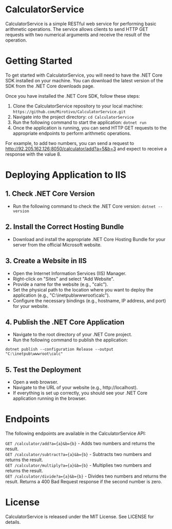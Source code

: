 # CalculatorService
CalculatorService is a simple RESTful web service for performing basic arithmetic operations. The service allows clients to send HTTP GET requests with two numerical arguments and receive the result of the operation.

# Getting Started
To get started with CalculatorService, you will need to have the .NET Core SDK installed on your machine. You can download the latest version of the SDK from the .NET Core downloads page.

Once you have installed the .NET Core SDK, follow these steps:

1. Clone the CalculatorService repository to your local machine:
```https://github.com/Mirotivo/CalculatorService.git```
1. Navigate into the project directory:
```cd CalculatorService```
1. Run the following command to start the application:
```dotnet run```
1. Once the application is running, you can send HTTP GET requests to the appropriate endpoints to perform arithmetic operations.
 
For example, to add two numbers, you can send a request to http://92.205.162.126:8050/calculator/add?a=5&b=3 and expect to receive a response with the value 8.

# Deploying Application to IIS

## 1. Check .NET Core Version

- Run the following command to check the .NET Core version: ```dotnet --version```
## 2. Install the Correct Hosting Bundle

- Download and install the appropriate .NET Core Hosting Bundle for your server from the official Microsoft website.
## 3. Create a Website in IIS

- Open the Internet Information Services (IIS) Manager.
- Right-click on "Sites" and select "Add Website".
- Provide a name for the website (e.g., "calc").
- Set the physical path to the location where you want to deploy the application (e.g., "C:\inetpub\wwwroot\calc").
- Configure the necessary bindings (e.g., hostname, IP address, and port) for your website.

## 4. Publish the .NET Core Application

- Navigate to the root directory of your .NET Core project.
- Run the following command to publish the application:
```
dotnet publish --configuration Release --output "C:\inetpub\wwwroot\calc"
```
## 5. Test the Deployment

- Open a web browser.
- Navigate to the URL of your website (e.g., http://localhost).
- If everything is set up correctly, you should see your .NET Core application running in the browser.


# Endpoints
The following endpoints are available in the CalculatorService API:

```GET /calculator/add?a={a}&b={b}``` - Adds two numbers and returns the result.  
```GET /calculator/subtract?a={a}&b={b}``` - Subtracts two numbers and returns the result.  
```GET /calculator/multiply?a={a}&b={b}``` - Multiplies two numbers and returns the result.  
```GET /calculator/divide?a={a}&b={b}``` - Divides two numbers and returns the result. Returns a 400 Bad Request response if the second number is zero.

# License
CalculatorService is released under the MIT License. See LICENSE for details.